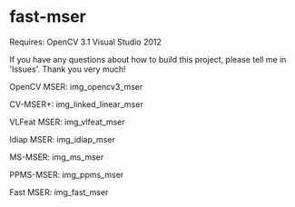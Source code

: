 # fast-mser

Requires:
OpenCV 3.1
Visual Studio 2012

If you have any questions about how to build this project, please tell me in 'Issues'.
Thank you very much!


OpenCV MSER: img_opencv3_mser

CV-MSER+: img_linked_linear_mser

VLFeat MSER: img_vlfeat_mser

Idiap MSER: img_idiap_mser

MS-MSER: img_ms_mser

PPMS-MSER: img_ppms_mser

Fast MSER: img_fast_mser
